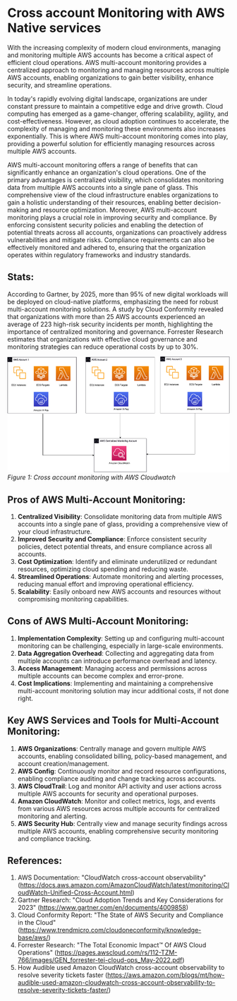 # Cross account Monitoring with AWS Native services

With the increasing complexity of modern cloud environments, managing and monitoring multiple AWS accounts has become a critical aspect of efficient cloud operations. AWS multi-account monitoring provides a centralized approach to monitoring and managing resources across multiple AWS accounts, enabling organizations to gain better visibility, enhance security, and streamline operations.

In today's rapidly evolving digital landscape, organizations are under constant pressure to maintain a competitive edge and drive growth. Cloud computing has emerged as a game-changer, offering scalability, agility, and cost-effectiveness. However, as cloud adoption continues to accelerate, the complexity of managing and monitoring these environments also increases exponentially. This is where AWS multi-account monitoring comes into play, providing a powerful solution for efficiently managing resources across multiple AWS accounts.

AWS multi-account monitoring offers a range of benefits that can significantly enhance an organization's cloud operations. One of the primary advantages is centralized visibility, which consolidates monitoring data from multiple AWS accounts into a single pane of glass. This comprehensive view of the cloud infrastructure enables organizations to gain a holistic understanding of their resources, enabling better decision-making and resource optimization. Moreover, AWS multi-account monitoring plays a crucial role in improving security and compliance. By enforcing consistent security policies and enabling the detection of potential threats across all accounts, organizations can proactively address vulnerabilities and mitigate risks. Compliance requirements can also be effectively monitored and adhered to, ensuring that the organization operates within regulatory frameworks and industry standards.


## Stats:

According to Gartner, by 2025, more than 95% of new digital workloads will be deployed on cloud-native platforms, emphasizing the need for robust multi-account monitoring solutions. A study by Cloud Conformity revealed that organizations with more than 25 AWS accounts experienced an average of 223 high-risk security incidents per month, highlighting the importance of centralized monitoring and governance. Forrester Research estimates that organizations with effective cloud governance and monitoring strategies can reduce operational costs by up to 30%.

![Multi account monitoring](./images/crossaccountmonitoring.png)
         *Figure 1: Cross account monitoring with AWS Cloudwatch*

## Pros of AWS Multi-Account Monitoring:

1. **Centralized Visibility**: Consolidate monitoring data from multiple AWS accounts into a single pane of glass, providing a comprehensive view of your cloud infrastructure.
2. **Improved Security and Compliance**: Enforce consistent security policies, detect potential threats, and ensure compliance across all accounts.
3. **Cost Optimization**: Identify and eliminate underutilized or redundant resources, optimizing cloud spending and reducing waste.
4. **Streamlined Operations**: Automate monitoring and alerting processes, reducing manual effort and improving operational efficiency.
5. **Scalability**: Easily onboard new AWS accounts and resources without compromising monitoring capabilities.

## Cons of AWS Multi-Account Monitoring:

1. **Implementation Complexity**: Setting up and configuring multi-account monitoring can be challenging, especially in large-scale environments.
2. **Data Aggregation Overhead**: Collecting and aggregating data from multiple accounts can introduce performance overhead and latency.
3. **Access Management**: Managing access and permissions across multiple accounts can become complex and error-prone.
4. **Cost Implications**: Implementing and maintaining a comprehensive multi-account monitoring solution may incur additional costs, if not done right.

## Key AWS Services and Tools for Multi-Account Monitoring:

1. **AWS Organizations**: Centrally manage and govern multiple AWS accounts, enabling consolidated billing, policy-based management, and account creation/management.
2. **AWS Config**: Continuously monitor and record resource configurations, enabling compliance auditing and change tracking across accounts.
3. **AWS CloudTrail**: Log and monitor API activity and user actions across multiple AWS accounts for security and operational purposes.
4. **Amazon CloudWatch**: Monitor and collect metrics, logs, and events from various AWS resources across multiple accounts for centralized monitoring and alerting.
5. **AWS Security Hub**: Centrally view and manage security findings across multiple AWS accounts, enabling comprehensive security monitoring and compliance tracking.

## References:

1. AWS Documentation: "CloudWatch cross-account observability" (https://docs.aws.amazon.com/AmazonCloudWatch/latest/monitoring/CloudWatch-Unified-Cross-Account.html)
2. Gartner Research: "Cloud Adoption Trends and Key Considerations for 2023" (https://www.gartner.com/en/documents/4009858)
3. Cloud Conformity Report: "The State of AWS Security and Compliance in the Cloud" (https://www.trendmicro.com/cloudoneconformity/knowledge-base/aws/)
4. Forrester Research: "The Total Economic Impact™ Of AWS Cloud Operations" (https://pages.awscloud.com/rs/112-TZM-766/images/GEN_forrester-tei-cloud-ops_May-2022.pdf)
5. How Audible used Amazon CloudWatch cross-account observability to resolve severity tickets faster (https://aws.amazon.com/blogs/mt/how-audible-used-amazon-cloudwatch-cross-account-observability-to-resolve-severity-tickets-faster/)